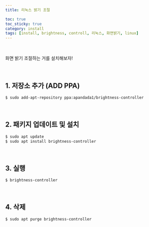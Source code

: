 ```yaml
---
title: 리눅스 밝기 조절

toc: true
toc_sticky: true
category: install
tags: [install, brightness, controll, 리눅스, 화면밝기, linux]
---
```


<br/>


화면 밝기 조절하는 거를 설치해보자!

<br/>

## 1. 저장소 추가 (ADD PPA)

~~~bash
$ sudo add-apt-repository ppa:apandada1/brightness-controller
~~~

<br/>

## 2. 패키지 업데이트 및 설치

~~~bash
$ sudo apt update
$ sudo apt install brightness-controller
~~~

<br/>

## 3. 실행

~~~bash
$ brightness-controller
~~~

<br/>

## 4. 삭제

~~~bash
$ sudo apt purge brightness-controller
~~~





<br/>

